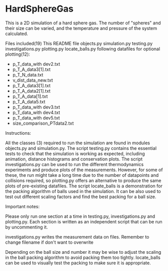 # HardSphereGas
This is a 2D simulation of a hard sphere gas. The number of "spheres" and their size can be varied, and the temperature and pressure of the system calculated.

Files included(19)
This README file
objects.py
simulation.py
testing.py
investigations.py
plotting.py
locate_balls.py
following datafiles for optional plotting(12):
   - p_T_data_with dev2.txt
   - p_T_A_data3[1].txt
   - p_T_N_data.txt
   - v_dist_data_new.txt
   - p_T_A_data3[1].txt
   - p_T_A_data2[1].txt
   - p_T_A_data[1].txt
   - p_T_A_data5.txt
   - p_T_data_with dev3.txt
   - p_T_data_with dev4.txt
   - p_T_data_with dev5.txt
   - size_comparison_PTdata2.txt


Instructions:

All the classes (3) required to run the simulation are found in modules objects.py and simulation.py. The script testing.py contains the essential tests to check that the simulation is working as expected, including animation, distance histograms and conservation plots. The script investigations.py can be used to run the different thermodynamics experiments and produce plots of the measurements. However, for some of these, the run might take a long time due to the number of datapoints and collisions required, so plotting.py offers an alternative to produce the same plots of pre-existing datafiles. The script locate_balls is a demonstration for the packing algorithm of balls used in the simulation. It can be also used to test out different scaling factors and find the best packing for a ball size.

Important notes:

Please only run one section at a time in testing.py, investigations.py and plotting.py. Each section is written as an independent script that can be run by uncommenting it.

investigations.py writes the measurement data on files. Remember to change filename if don't want to overwrite

Depending on the ball size and number it may be wise to adjust the scaling in the ball packing algorithm to avoid packing them too tightly. locate_balls can be used to visually test the packing to make sure it is appropriate.
